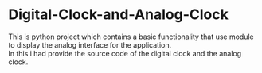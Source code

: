 # Digital-Clock-and-Analog-Clock
This is python project which contains a basic functionality that use module to display the analog interface for the application.  
In this i had provide the source code of the digital clock and the analog clock.

